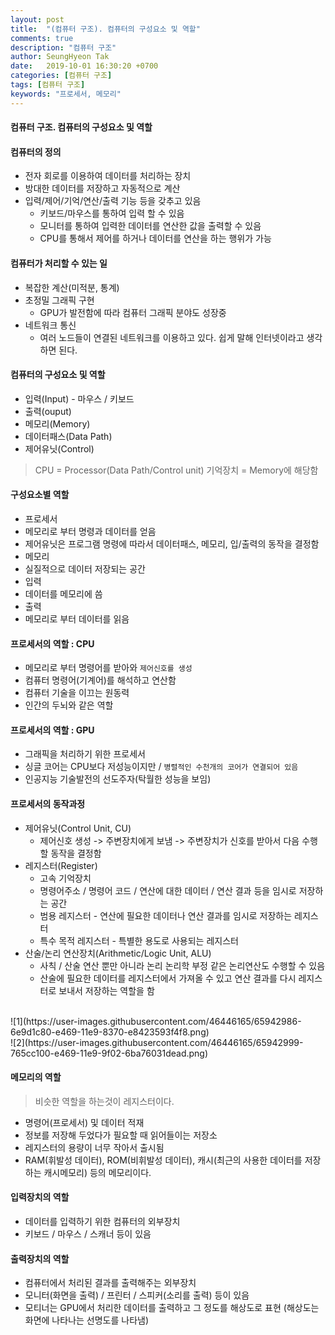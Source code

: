 ```yaml
---
layout: post
title:  "(컴퓨터 구조). 컴퓨터의 구성요소 및 역할"
comments: true
description: "컴퓨터 구조"
author: SeungHyeon Tak
date:   2019-10-01 16:30:20 +0700
categories: [컴퓨터 구조]
tags: [컴퓨터 구조]
keywords: "프로세서, 메모리"
---
```

#### 컴퓨터 구조. 컴퓨터의 구성요소 및 역할

#### 컴퓨터의 정의
- 전자 회로를 이용하여 데이터를 처리하는 장치
- 방대한 데이터를 저장하고 자동적으로 계산
- 입력/제어/기억/연산/출력 기능 등을 갖추고 있음
  - 키보드/마우스를 통하여 입력 할 수 있음
  - 모니터를 통하여 입력한 데이터를 연산한 값을 출력할 수 있음
  - CPU를 통해서 제어를 하거나 데이터를 연산을 하는 행위가 가능


#### 컴퓨터가 처리할 수 있는 일
 - 복잡한 계산(미적분, 통계)
 - 초정밀 그래픽 구현
   - GPU가 발전함에 따라 컴퓨터 그래픽 분야도 성장중
 - 네트워크 통신
   - 여러 노드들이 연결된 네트워크를 이용하고 있다. 쉽게 말해 인터넷이라고 생각하면 된다.

#### 컴퓨터의 구성요소 및 역할
 - 입력(Input) - 마우스 / 키보드
 - 출력(ouput)
 - 메모리(Memory)
 - 데이터패스(Data Path)
 - 제어유닛(Control)

> CPU = Processor(Data Path/Control unit)
> 기억장치 = Memory에 해당함

#### 구성요소별 역할
- 프로세서
 - 메모리로 부터 명령과 데이터를 얻음
 - 제어유닛은 프로그램 명령에 따라서 데이터패스, 메모리, 입/출력의 동작을 결정함
- 메모리
 - 실질적으로 데이터 저장되는 공간
- 입력
 - 데이터를 메모리에 씀
- 출력
 - 메모리로 부터 데이터를 읽음

#### 프로세서의 역할 : CPU
 - 메모리로 부터 명령어를 받아와 `제어신호를 생성`
 - 컴퓨터 명령어(기계어)를 해석하고 연산함
 - 컴퓨터 기술을 이끄는 원동력
 - 인간의 두뇌와 같은 역할

#### 프로세서의 역할 : GPU
 - 그래픽을 처리하기 위한 프로세서
 - 싱글 코어는 CPU보다 저성능이지만 / `병렬적인 수천개의 코어가 연결되어 있음`
 - 인공지능 기술발전의 선도주자(탁월한 성능을 보임)

#### 프로세서의 동작과정
 - 제어유닛(Control Unit, CU) 
   - 제어신호 생성 -> 주변장치에게 보냄 -> 주변장치가 신호를 받아서 다음 수행할 동작을 결정함
 - 레지스터(Register)
   - 고속 기억장치
   - 명령어주소 / 명령어 코드 / 연산에 대한 데이터 / 연산 결과 등을 임시로 저장하는 공간
   - 범용 레지스터 - 연산에 필요한 데이터나 연산 결과를 임시로 저장하는 레지스터
   - 특수 목적 레지스터 - 특별한 용도로 사용되는 레지스터
 - 산술/논리 연산장치(Arithmetic/Logic Unit, ALU)
   - 사칙 / 산술 연산 뿐만 아니라 논리 논리학 부정 같은 논리연산도 수행할 수 있음
   - 산술에 필요한 데이터를 레지스터에서 가져올 수 있고 연산 결과를 다시 레지스터로 보내서 저장하는 역할을 함
<br>
![1](https://user-images.githubusercontent.com/46446165/65942986-6e9d1c80-e469-11e9-8370-e8423593f4f8.png)
<br>
![2](https://user-images.githubusercontent.com/46446165/65942999-765cc100-e469-11e9-9f02-6ba76031dead.png)
<br>

#### 메모리의 역할 
> 비슷한 역할을 하는것이 레지스터이다.

 - 명령어(프로세서) 및 데이터 적재
 - 정보를 저장해 두었다가 필요할 때 읽어들이는 저장소
 - 레지스터의 용량이 너무 작아서 출시됨
 - RAM(휘발성 데이터), ROM(비휘발성 데이터), 캐시(최근의 사용한 데이터를 저장하는 캐시메모리) 등의 메모리이다.

#### 입력장치의 역할
 - 데이터를 입력하기 위한 컴퓨터의 외부장치
 - 키보드 / 마우스 / 스캐너 등이 있음

#### 출력장치의 역할
 - 컴퓨터에서 처리된 결과를 출력해주는 외부장치
 - 모니터(화면을 출력) / 프린터 / 스피커(소리를 출력) 등이 있음
 - 모티너는 GPU에서 처리한 데이터를 출력하고 그 정도를 해상도로 표현 (해상도는 화면에 나타나는 선명도를 나타냄)